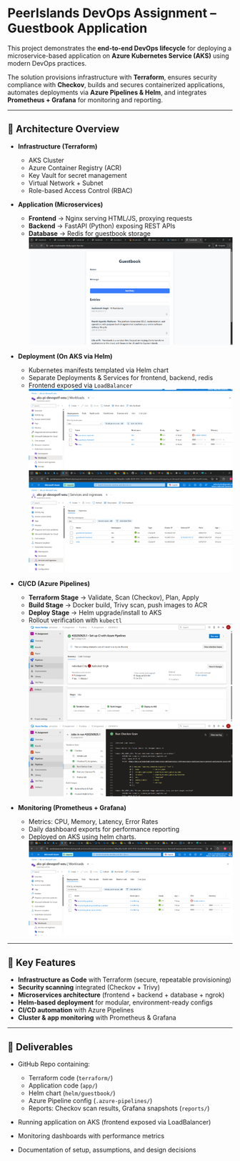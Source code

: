 # PeerIslands DevOps Assignment – Guestbook Application

This project demonstrates the **end-to-end DevOps lifecycle** for deploying a microservice-based application on **Azure Kubernetes Service (AKS)** using modern DevOps practices.

The solution provisions infrastructure with **Terraform**, ensures security compliance with **Checkov**, builds and secures containerized applications, automates deployments via **Azure Pipelines & Helm**, and integrates **Prometheus + Grafana** for monitoring and reporting.

---

## 🔹 Architecture Overview

* **Infrastructure (Terraform)**

  * AKS Cluster
  * Azure Container Registry (ACR)
  * Key Vault for secret management
  * Virtual Network + Subnet
  * Role-based Access Control (RBAC)

* **Application (Microservices)**

  * **Frontend** → Nginx serving HTML/JS, proxying requests
  * **Backend** → FastAPI (Python) exposing REST APIs
  * **Database** → Redis for guestbook storage
  ![alt text](image-3.png)

* **Deployment (On AKS via Helm)**

  * Kubernetes manifests templated via Helm chart
  * Separate Deployments & Services for frontend, backend, redis
  * Frontend exposed via `LoadBalancer`
  ![alt text](image-4.png)
  ![alt text](image-5.png)

* **CI/CD (Azure Pipelines)**

  * **Terraform Stage** → Validate, Scan (Checkov), Plan, Apply
  * **Build Stage** → Docker build, Trivy scan, push images to ACR
  * **Deploy Stage** → Helm upgrade/install to AKS
  * Rollout verification with `kubectl`
  ![alt text](image.png)
  ![alt text](image-1.png)
  ![alt text](image-2.png)

* **Monitoring (Prometheus + Grafana)**

  * Metrics: CPU, Memory, Latency, Error Rates
  * Daily dashboard exports for performance reporting
  * Deployed on AKS using helm charts.
  ![alt text](image-7.png)

---

## 🔹 Key Features

* **Infrastructure as Code** with Terraform (secure, repeatable provisioning)
* **Security scanning** integrated (Checkov + Trivy)
* **Microservices architecture** (frontend + backend + database + ngrok)
* **Helm-based deployment** for modular, environment-ready configs
* **CI/CD automation** with Azure Pipelines
* **Cluster & app monitoring** with Prometheus & Grafana

---

## 🔹 Deliverables

* GitHub Repo containing:

  * Terraform code (`terraform/`)
  * Application code (`app/`)
  * Helm chart (`helm/guestbook/`)
  * Azure Pipeline config (`.azure-pipelines/`)
  * Reports: Checkov scan results, Grafana snapshots (`reports/`)
* Running application on AKS (frontend exposed via LoadBalancer)
* Monitoring dashboards with performance metrics
* Documentation of setup, assumptions, and design decisions

